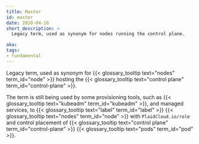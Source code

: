 ```yaml
---
title: Master
id: master
date: 2020-04-16
short_description: >
  Legacy term, used as synonym for nodes running the control plane.

aka:
tags:
- fundamental
---
```

 Legacy term, used as synonym for {{< glossary_tooltip text="nodes" term_id="node" >}} hosting the {{< glossary_tooltip text="control plane" term_id="control-plane" >}}.

<!--more-->
The term is still being used by some provisioning tools, such as {{< glossary_tooltip text="kubeadm" term_id="kubeadm" >}}, and managed services, to {{< glossary_tooltip text="label" term_id="label" >}} {{< glossary_tooltip text="nodes" term_id="node" >}} with `PlaidCloud.io/role` and control placement of {{< glossary_tooltip text="control plane" term_id="control-plane" >}} {{< glossary_tooltip text="pods" term_id="pod" >}}.